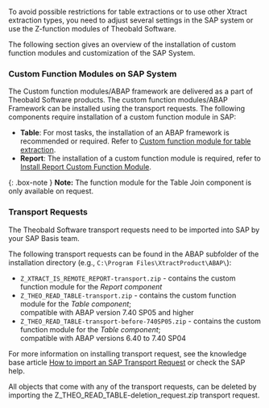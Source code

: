To avoid possible restrictions for table extractions or to use other Xtract extraction types, you need to adjust several settings in the SAP system or use the Z-function modules of Theobald Software.

The following section gives an overview of the installation of custom function modules and customization of the SAP System.


### Custom Function Modules on SAP System

The Custom function modules/ABAP framework are delivered as a part of Theobald Software products. 
The custom function modules/ABAP Framework can be installed using the transport requests.
The following components require installation of a custom function module in SAP:

- **Table**: For most tasks, the installation of an ABAP framework is recommended or required. Refer to [Custom function module for table extraction](./sap-customizing/custom-function-module-for-table-extraction). 
- **Report**: The installation of a custom function module is required, refer to [Install Report Custom Function Module](./sap-customizing/install-report-custom-function-module).

{: .box-note }
**Note:** The function module for the Table Join component is only available on request.


### Transport Requests

The Theobald Software transport requests need to be imported into SAP by your SAP Basis team.

The following transport requests can be found in the ABAP subfolder of the installation directory (e.g., `C:\Program Files\XtractProduct\ABAP\`):

- `Z_XTRACT_IS_REMOTE_REPORT-transport.zip` - contains the custom function module for the *Report component*
- `Z_THEO_READ_TABLE-transport.zip` - contains the custom function module for the *Table component*; <br> compatible with ABAP version 7.40 SP05 and higher
- `Z_THEO_READ_TABLE-transport-before-740SP05.zip` - contains the custom function module for the *Table component*; <br>compatible with ABAP versions 6.40 to 7.40 SP04

For more information on installing transport request, see the knowledge base article [How to import an SAP Transport Request](https://kb.theobald-software.com/sap/how-to-import-an-sap-transport-request-with-the-transport-management-system-stms?fromSearch=true) or check the SAP help. <br>

All objects that come with any of the transport requests, can be deleted by importing the Z_THEO_READ_TABLE-deletion_request.zip transport request.



